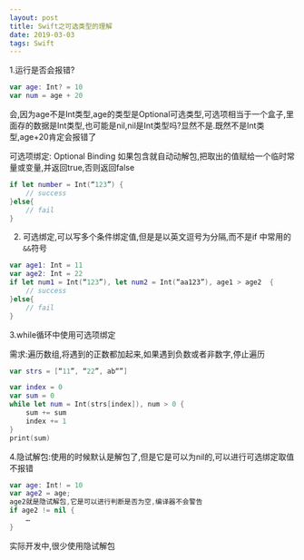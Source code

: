 ```yaml
---
layout: post
title: Swift之可选类型的理解
date: 2019-03-03
tags: Swift
---
```



1.运行是否会报错?
```swift
var age: Int? = 10
var num = age + 20
```
会,因为age不是Int类型,age的类型是Optional可选类型,可选项相当于一个盒子,里面存的数据是Int类型,也可能是nil,nil是Int类型吗?显然不是.既然不是Int类型,age+20肯定会报错了

可选项绑定: Optional Binding
如果包含就自动动解包,把取出的值赋给一个临时常量或变量,并返回true,否则返回false
```swift
if let number = Int(“123”) {
    // success
}else{
    // fail
}
```
 
2. 可选绑定,可以写多个条件绑定值,但是是以英文逗号为分隔,而不是if 中常用的`&&`符号
```swift
var age1: Int = 11
var age2: Int = 22
if let num1 = Int(“123”), let num2 = Int(“aa123”), age1 > age2  {
    // success
}else{
    // fail
}
```
3.while循环中使用可选项绑定

需求:遍历数组,将遇到的正数都加起来,如果遇到负数或者非数字,停止遍历
```swift
var strs = [“11”, “22”, ab“”]

var index = 0
var sum = 0
while let num = Int(strs[index]), num > 0 {
    sum += sum
    index += 1
}
print(sum)
```
4.隐试解包:使用的时候默认是解包了,但是它是可以为nil的,可以进行可选绑定取值不报错
```swift
var age: Int! = 10
var age2 = age;
age2就是隐试解包,它是可以进行判断是否为空,编译器不会警告
if age2 != nil {
    …
}
```
实际开发中,很少使用隐试解包
